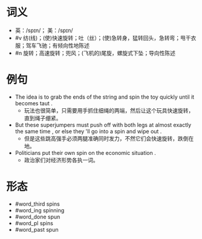 # 词义
- 英：/spɪn/； 美：/spɪn/
- #v 纺(线)；(使)快速旋转；吐（丝）；(使)急转身，猛转回头，急转弯；甩干衣服；驾车飞驰；有倾向性地陈述
- #n 旋转；高速旋转；兜风；(飞机的)尾旋，螺旋式下坠；导向性陈述
# 例句
- The idea is to grab the ends of the string and spin the toy quickly until it becomes taut .
	- 玩法也很简单，只需要用手抓住细绳的两端，然后让这个玩具快速旋转，直到绳子绷紧。
- But these superjumpers must push off with both legs at almost exactly the same time , or else they 'll go into a spin and wipe out .
	- 但是这些跳高强手必须两腿准确同时发力，不然它们会快速旋转，跌倒在地。
- Politicians put their own spin on the economic situation .
	- 政治家们对经济形势各执一词。
# 形态
- #word_third spins
- #word_ing spinning
- #word_done spun
- #word_pl spins
- #word_past spun
